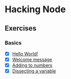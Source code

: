 # Hacking Node

## Exercises

### Basics

- [x] [Hello World!](/01-basics/ex001.js)
- [x] [Welcome message](/01-basics/ex002.js)
- [x] [Adding to numbers](/01-basics/ex003.js)
- [x] [Dissecting a variable](/01-basics/ex004.js)

